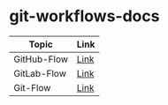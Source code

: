 # git-workflows-docs

| Topic       | Link                          |
| ----------- | ----------------------------- |
| GitHub-Flow | [Link](./docs/github_flow.md) |
| GitLab-Flow | [Link](./docs/gitlab_flow.md) |
| Git-Flow    | [Link](./docs/git_flow.md)    |
